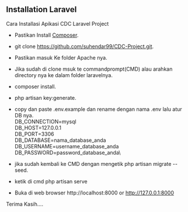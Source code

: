 ## Installation Laravel

Cara Installasi Apikasi CDC Laravel Project

- Pastikan Install [Composer](https://getcomposer.org/).


- git clone https://github.com/suhendar99/CDC-Project.git.
- Pastikan masuk Ke folder Apache nya.
- Jika sudah di clone msuk te commandprompt(CMD) alau arahkan directory nya ke dalam folder laravelnya.
- composer install.
- php artisan key:generate.
- copy dan paste .env.example dan rename dengan nama .env lalu atur DB nya.\
    DB_CONNECTION=mysql\
    DB_HOST=127.0.0.1\
    DB_PORT=3306\
    DB_DATABASE=nama_database_anda\
    DB_USERNAME=username_database_anda\
    DB_PASSWORD=password_database_anda\
- jika sudah kembali ke CMD dengan mengetik php artisan migrate --seed.
- ketik di cmd php artisan serve
- Buka di web browser http://localhost:8000 or http://127.0.0.1:8000

Terima Kasih....
